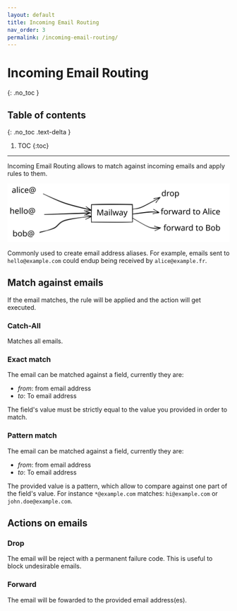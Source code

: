 ```yaml
---
layout: default
title: Incoming Email Routing
nav_order: 3
permalink: /incoming-email-routing/
---
```


# Incoming Email Routing
{: .no_toc }

## Table of contents
{: .no_toc .text-delta }

1. TOC
{:toc}

---

Incoming Email Routing allows to match against incoming emails and apply rules to them.

<div style="text-align: center">
  <img src="/assets/images/incoming-email-routing.svg" alt="Incoming Email Routing diagram"/>
</div>

Commonly used to create email address aliases. For example, emails sent to `hello@example.com` could endup being received by `alice@example.fr`.


## Match against emails

If the email matches, the rule will be applied and the action will get executed.

### Catch-All
Matches all emails.

### Exact match
The email can be matched against a field, currently they are:
- *from*: from email address
- *to*: To email address

The field's value must be strictly equal to the value you provided in order to match.

### Pattern match
The email can be matched against a field, currently they are:
- *from*: from email address
- *to*: To email address

The provided value is a pattern, which allow to compare against one part of the field's value.
For instance `*@example.com` matches: `hi@example.com` or `john.doe@example.com`.

## Actions on emails

### Drop
The email will be reject with a permanent failure code. This is useful to block undesirable emails.

### Forward
The email will be fowarded to the provided email address(es).
